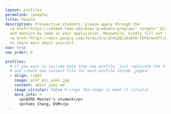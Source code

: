 ```yaml
---
layout: profiles
permalink: /people/
title: People
description: Prospective students, please apply through the 
  <a href="https://vetmed.tamu.edu/bims-graduate-program/" target="_blank">BIMS Graduate Program</a> 
  and mention my name in your application. Meanwhile, kindly fill out this 
  <a href="https://docs.google.com/forms/d/e/1FAIpQLSda8VR-FEFbseoXFtjCj6U6vWOKNZq8_5Dss_p7o4mzxRzaFQ/viewform?usp=header" target="_blank">Google form</a> 
  to share more about yourself.
nav: true
nav_order: 6

profiles:
  # if you want to include more than one profile, just replicate the following block
  # and create one content file for each profile inside _pages/
  - align: right
    image: prof_pic_yumi.jpg
    content: about_yumi.md
    image_circular: false # crops the image to make it circular
    more_info: >
      <p>BIMS Master's student</p>
      <p>Yumi Chang, DVM</p>
---
```

